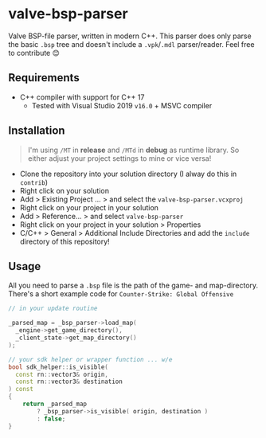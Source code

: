 # valve-bsp-parser

Valve BSP-file parser, written in modern C++. This parser does only parse the basic `.bsp` tree
and doesn't include a `.vpk`/`.mdl` parser/reader. Feel free to contribute 😊

## Requirements

- C++ compiler with support for C++ 17
  - Tested with Visual Studio 2019 `v16.0` + MSVC compiler

## Installation

> I'm using `/MT` in **release** and `/MTd` in **debug** as runtime library. So either adjust your project settings to mine or vice versa!

- Clone the repository into your solution directory (I alway do this in `contrib`)
- Right click on your solution
- Add > Existing Project ... > and select the `valve-bsp-parser.vcxproj`
- Right click on your project in your solution
- Add > Reference... > and select `valve-bsp-parser`
- Right click on your project in your solution > Properties
- C/C++ > General > Additional Include Directories and add the `include` directory of this repository!

## Usage

All you need to parse a `.bsp` file is the path of the game- and map-directory. There's a short example code for `Counter-Strike: Global Offensive`

```C++
// in your update routine

_parsed_map = _bsp_parser->load_map(
  _engine->get_game_directory(),
  _client_state->get_map_directory()
);

// your sdk helper or wrapper function ... w/e
bool sdk_helper::is_visible(
  const rn::vector3& origin,
  const rn::vector3& destination
) const
{
    return _parsed_map
        ? _bsp_parser->is_visible( origin, destination )
        : false;
}
```
